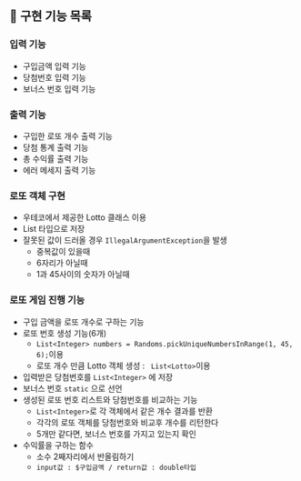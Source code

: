 ## 🎨 구현 기능 목록

### 입력 기능
- 구입금액 입력 기능
- 당첨번호 입력 기능
- 보너스 번호 입력 기능

### 출력 기능
- 구입한 로또 개수 출력 기능
- 당첨 통계 출력 기능
- 총 수익률 출력 기능
- 에러 메세지 출력 기능

### 로또 객체 구현
- 우테코에서 제공한 Lotto 클래스 이용
- List<Integer> 타입으로 저장
- 잘못된 값이 드러올 경우 `IllegalArgumentException`을 발생
  - 중복값이 있을때
  - 6자리가 아닐때
  - 1과 45사이의 숫자가 아닐때

### 로또 게임 진행 기능 
- 구입 금액을 로또 개수로 구하는 기능
- 로또 번호 생성 기능(6개)
  - `List<Integer> numbers = Randoms.pickUniqueNumbersInRange(1, 45, 6);`이용
  - 로또 개수 만큼 Lotto 객체 생성 : ` List<Lotto>`이용 
- 입력받은 당첨번호를 `List<Integer>` 에 저장
- 보너스 번호 `static` 으로 선언
- 생성된 로또 번호 리스트와 당첨번호를 비교하는 기능
  - `List<Integer>`로 각 객체에서 같은 개수 결과를 반환
  - 각각의 로또 객체를 당첨번호와 비교후 개수를 리턴한다
  - 5개만 같다면, 보너스 번호를 가지고 있는지 확인
- 수익률을 구하는 함수
  - 소수 2째자리에서 반올림하기
  - `input값 : $구입금액 / return값 : double타입`